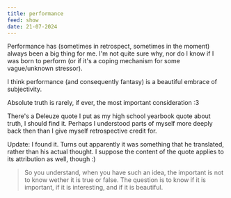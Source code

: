 ```yaml
---
title: performance
feed: show
date: 21-07-2024
---
```

Performance has (sometimes in retrospect, sometimes in the moment) always been a big thing for me. I'm not quite sure why, nor do I know if I was born to perform (or if it's a coping mechanism for some vague/unknown stressor).

I think performance (and consequently fantasy) is a beautiful embrace of subjectivity.

Absolute truth is rarely, if ever, the most important consideration :3

There's a Deleuze quote I put as my high school yearbook quote about truth, I should find it. Perhaps I understood parts of myself more deeply back then than I give myself retrospective credit for.

Update: I found it. Turns out apparently it was something that he translated, rather than his actual thought. I suppose the content of the quote applies to its attribution as well, though :)

> So you understand, when you have such an idea, the important is not to know wether it is true or false. The question is to know if it is important, if it is interesting, and if it is beautiful.
